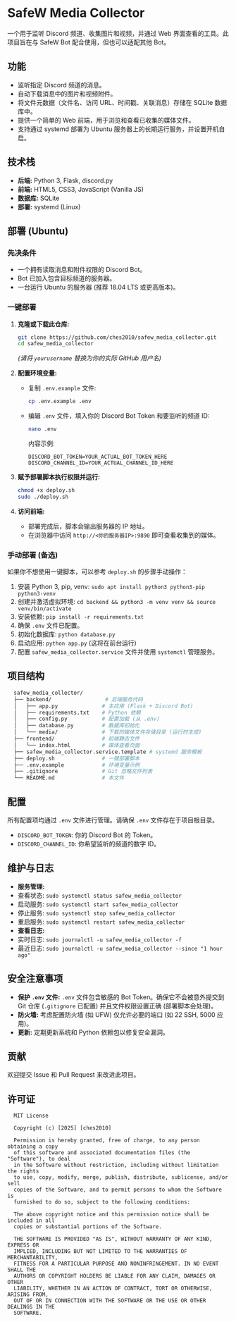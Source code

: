 # SafeW Media Collector

一个用于监听 Discord 频道、收集图片和视频，并通过 Web 界面查看的工具。此项目旨在与 SafeW Bot 配合使用，但也可以适配其他 Bot。

## 功能

*   监听指定 Discord 频道的消息。
*   自动下载消息中的图片和视频附件。
*   将文件元数据（文件名、访问 URL、时间戳、关联消息）存储在 SQLite 数据库中。
*   提供一个简单的 Web 前端，用于浏览和查看已收集的媒体文件。
*   支持通过 systemd 部署为 Ubuntu 服务器上的长期运行服务，并设置开机自启。

## 技术栈

*   **后端:** Python 3, Flask, discord.py
*   **前端:** HTML5, CSS3, JavaScript (Vanilla JS)
*   **数据库:** SQLite
*   **部署:** systemd (Linux)

## 部署 (Ubuntu)

### 先决条件

*   一个拥有读取消息和附件权限的 Discord Bot。
*   Bot 已加入包含目标频道的服务器。
*   一台运行 Ubuntu 的服务器 (推荐 18.04 LTS 或更高版本)。

### 一键部署

1.  **克隆或下载此仓库:**
    ```bash
    git clone https://github.com/ches2010/safew_media_collector.git
    cd safew_media_collector
    ```
    *(请将 `yourusername` 替换为你的实际 GitHub 用户名)*

2.  **配置环境变量:**
    *   复制 `.env.example` 文件:
        ```bash
        cp .env.example .env
        ```
    *   编辑 `.env` 文件，填入你的 Discord Bot Token 和要监听的频道 ID:
        ```bash
        nano .env
        ```
        内容示例:
        ```env
        DISCORD_BOT_TOKEN=YOUR_ACTUAL_BOT_TOKEN_HERE
        DISCORD_CHANNEL_ID=YOUR_ACTUAL_CHANNEL_ID_HERE
        ```

3.  **赋予部署脚本执行权限并运行:**
    ```bash
    chmod +x deploy.sh
    sudo ./deploy.sh
    ```

4.  **访问前端:**
    *   部署完成后，脚本会输出服务器的 IP 地址。
    *   在浏览器中访问 `http://<你的服务器IP>:9890` 即可查看收集到的媒体。

### 手动部署 (备选)

如果你不想使用一键脚本，可以参考 `deploy.sh` 的步骤手动操作：

1.  安装 Python 3, pip, venv: `sudo apt install python3 python3-pip python3-venv`
2.  创建并激活虚拟环境: `cd backend && python3 -m venv venv && source venv/bin/activate`
3.  安装依赖: `pip install -r requirements.txt`
4.  确保 `.env` 文件已配置。
5.  初始化数据库: `python database.py`
6.  启动应用: `python app.py` (这将在前台运行)
7.  配置 `safew_media_collector.service` 文件并使用 `systemctl` 管理服务。

## 项目结构

  ```bash
    safew_media_collector/
    ├── backend/                 # 后端服务代码
    │   ├── app.py              # 主应用 (Flask + Discord Bot)
    │   ├── requirements.txt    # Python 依赖
    │   ├── config.py           # 配置加载 (从 .env)
    │   ├── database.py         # 数据库初始化
    │   └── media/              # 下载的媒体文件存储目录 (运行时生成)
    ├── frontend/               # 前端静态文件
    │   └── index.html          # 媒体查看页面
    ├── safew_media_collector.service.template # systemd 服务模板
    ├── deploy.sh               # 一键部署脚本
    ├── .env.example            # 环境变量示例
    ├── .gitignore              # Git 忽略文件列表
    └── README.md               # 本文件
   ```

## 配置

所有配置项均通过 `.env` 文件进行管理。请确保 `.env` 文件存在于项目根目录。

*   `DISCORD_BOT_TOKEN`: 你的 Discord Bot 的 Token。
*   `DISCORD_CHANNEL_ID`: 你希望监听的频道的数字 ID。

## 维护与日志

*   **服务管理:**
*   查看状态: `sudo systemctl status safew_media_collector`
*   启动服务: `sudo systemctl start safew_media_collector`
*   停止服务: `sudo systemctl stop safew_media_collector`
*   重启服务: `sudo systemctl restart safew_media_collector`
*   **查看日志:**
*   实时日志: `sudo journalctl -u safew_media_collector -f`
*   最近日志: `sudo journalctl -u safew_media_collector --since "1 hour ago"`

## 安全注意事项

*   **保护 `.env` 文件:** `.env` 文件包含敏感的 Bot Token。确保它不会被意外提交到 Git 仓库 (`.gitignore` 已配置) 并且文件权限设置正确 (部署脚本会处理)。
*   **防火墙:** 考虑配置防火墙 (如 UFW) 仅允许必要的端口 (如 22 SSH, 5000 应用)。
*   **更新:** 定期更新系统和 Python 依赖包以修复安全漏洞。

## 贡献

欢迎提交 Issue 和 Pull Request 来改进此项目。

## 许可证

  ```
    MIT License

    Copyright (c) [2025] [ches2010]

    Permission is hereby granted, free of charge, to any person obtaining a copy
    of this software and associated documentation files (the "Software"), to deal
    in the Software without restriction, including without limitation the rights
    to use, copy, modify, merge, publish, distribute, sublicense, and/or sell
    copies of the Software, and to permit persons to whom the Software is
    furnished to do so, subject to the following conditions:

    The above copyright notice and this permission notice shall be included in all
    copies or substantial portions of the Software.

    THE SOFTWARE IS PROVIDED "AS IS", WITHOUT WARRANTY OF ANY KIND, EXPRESS OR
    IMPLIED, INCLUDING BUT NOT LIMITED TO THE WARRANTIES OF MERCHANTABILITY,
    FITNESS FOR A PARTICULAR PURPOSE AND NONINFRINGEMENT. IN NO EVENT SHALL THE
    AUTHORS OR COPYRIGHT HOLDERS BE LIABLE FOR ANY CLAIM, DAMAGES OR OTHER
    LIABILITY, WHETHER IN AN ACTION OF CONTRACT, TORT OR OTHERWISE, ARISING FROM,
    OUT OF OR IN CONNECTION WITH THE SOFTWARE OR THE USE OR OTHER DEALINGS IN THE
    SOFTWARE.
  ```
